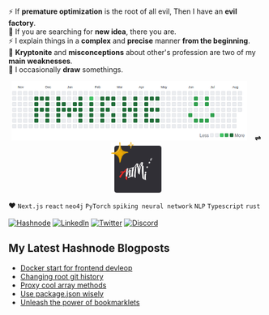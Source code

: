 ⚡ If **premature optimization** is the root of all evil, Then I have an **evil factory**.   
💬 If you are searching for **new idea**, there you are.  
⚡ I explain things in a **complex** and **precise** manner **from the beginning**.  
🚒 **Kryptonite** and **misconceptions** about other's profession are two of my **main weaknesses**.  
🎨 I occasionally **draw** somethings.  

<!--
<p align="center">
 <a href="https://www.linkedin.com/in/amirhe/" title="amirhe" target="_blank"><img width="100" src="https://brandeps.com/icon-download/L/Linkedin-icon-vector-13.svg" alt="LinkedIn"></a>  
<a href="https://twitter.com/realamirhe" title="@realamirhe" target="_blank"><img width="100" src="https://brandeps.com/icon-download/T/Twitter-icon-vector-04.svg" alt="twitter"></a>  
</p> -->

<p align="center">
  <img src="commits.png" width="465" >
  &nbsp;&nbsp;
  <b>⇌</b>
  <a href="https://t.me/s/AhIMi_channel" title="t.me/AhIMi_channel" target="_blank"><img width="100" src="AhIMi.png?td=1704529740921" alt="AhIMi"></a>
</p>

❤️ `Next.js` `react` `neo4j` `PyTorch` `spiking neural network` `NLP` `Typescript` `rust`
<br><br>
[![Hashnode](https://img.shields.io/badge/Hashnode-302f36?style=for-the-badge&logo=hashnode&logoColor=white)](https://hashnode.com/@amirhe) 
[![LinkedIn](https://img.shields.io/badge/LinkedIn-302f36?style=for-the-badge&logo=linkedin&logoColor=white)](https://www.linkedin.com/in/amirhe/)
[![Twitter](https://img.shields.io/badge/twitter-302f36.svg?&style=for-the-badge&logo=twitter&logoColor=white)](https://twitter.com/realamirhe)
[![Discord](https://img.shields.io/badge/amirhe%231691-302f36.svg?&style=for-the-badge&logo=discord&logoColor=white)](https://discordapp.com/users/475245647558082560)





## My Latest Hashnode Blogposts
 <!-- BLOG-POST-LIST:START -->
- [Docker start for frontend devleop](https://amirhe.hashnode.dev/docker-start-for-frontend-devleop)
- [Changing root git history](https://amirhe.hashnode.dev/changing-root-git-history)
- [Proxy cool array methods](https://amirhe.hashnode.dev/proxy-cool-array-methods)
- [Use package.json wisely](https://amirhe.hashnode.dev/use-packagejson-wisely)
- [Unleash the power of bookmarklets](https://amirhe.hashnode.dev/unleash-the-power-of-bookmarklets)
<!-- BLOG-POST-LIST:END -->
 

